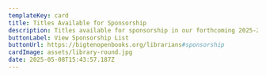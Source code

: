 ```yaml
---
templateKey: card
title: Titles Available for Sponsorship
description: Titles available for sponsorship in our forthcoming 2025-2026 collections.
buttonLabel: View Sponsorship List
buttonUrl: https://bigtenopenbooks.org/librarians#sponsorship
cardImage: assets/library-round.jpg
date: 2025-05-08T15:43:57.187Z
---
```

